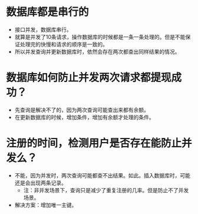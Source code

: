 # 数据库都是串行的
* 接口并发，数据库串行。
* 就算是并发了10条请求，操作数据库的时候都是一条一条处理的。但是不能保证处理完的快慢和请求的顺序是一致的。
* 所以并发查询并更新数据库时，依然会存在两次都查出同样结果的情况。

# 数据库如何防止并发两次请求都提现成功？
* 先查询是解决不了的，因为两次查询可能查出来都有余额。
* 在更新数据库的时候，增加条件，增加有余额才处理的条件。

# 注册的时间，检测用户是否存在能防止并发么？
* 不能，因为并发时，两次查询可能都查不出结果。如此。插入数据库时，可能还是会出现两条记录。
    - 注：非并发场景下，查询只是减少了重复注册的几率。但是防止不了并发场景。
* 解决方案：增加唯一主键。
